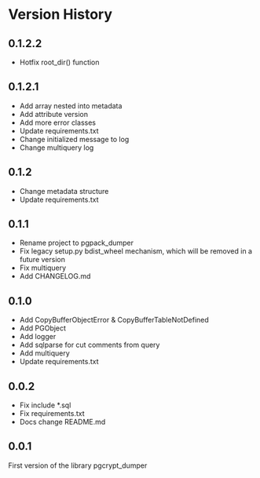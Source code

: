 # Version History

## 0.1.2.2

* Hotfix root_dir() function

## 0.1.2.1

* Add array nested into metadata
* Add attribute version
* Add more error classes
* Update requirements.txt
* Change initialized message to log
* Change multiquery log

## 0.1.2

* Change metadata structure
* Update requirements.txt

## 0.1.1

* Rename project to pgpack_dumper
* Fix legacy setup.py bdist_wheel mechanism, which will be removed in a future version
* Fix multiquery
* Add CHANGELOG.md

## 0.1.0

* Add CopyBufferObjectError & CopyBufferTableNotDefined
* Add PGObject
* Add logger
* Add sqlparse for cut comments from query
* Add multiquery
* Update requirements.txt

## 0.0.2

* Fix include *.sql
* Fix requirements.txt
* Docs change README.md

## 0.0.1

First version of the library pgcrypt_dumper
